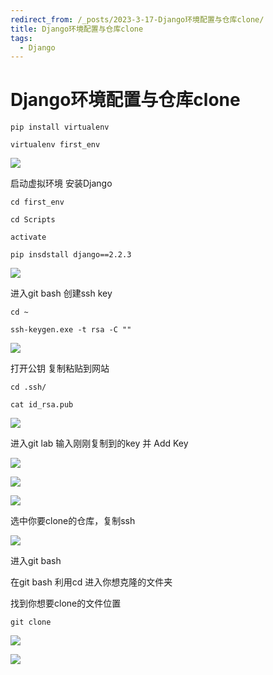 ```yaml
---
redirect_from: /_posts/2023-3-17-Django环境配置与仓库clone/
title: Django环境配置与仓库clone
tags:
  - Django
---
```


# Django环境配置与仓库clone

```
pip install virtualenv

virtualenv first_env
```

![](https://cdn.staticaly.com/gh/ElaborateBury/Net-Imagine@master/Imagine/微信图片_20230317163556.5f82xylz5fk0.webp)

启动虚拟环境  安装Django

```
cd first_env

cd Scripts

activate

pip insdstall django==2.2.3
```

![](https://cdn.staticaly.com/gh/ElaborateBury/Net-Imagine@master/Imagine/微信图片_202303171635561.2b60ewxfols0.webp)

进入git bash 创建ssh key

```
cd ~

ssh-keygen.exe -t rsa -C ""
```

![](https://cdn.staticaly.com/gh/ElaborateBury/Net-Imagine@master/Imagine/微信图片_202303171635562.53xmekep67o0.webp)

打开公钥 复制粘贴到网站

```
cd .ssh/

cat id_rsa.pub
```

![](https://cdn.staticaly.com/gh/ElaborateBury/Net-Imagine@master/Imagine/微信图片_202303171635563.2m55b8f9ucw0.webp)

进入git lab 输入刚刚复制到的key 并 Add Key

![](https://cdn.staticaly.com/gh/ElaborateBury/Net-Imagine@master/Imagine/微信图片_202303171635565.knbkel0glpc.webp)

![](https://cdn.staticaly.com/gh/ElaborateBury/Net-Imagine@master/Imagine/微信图片_202303171635566.12jyqtdf5ko0.webp)

![](https://cdn.staticaly.com/gh/ElaborateBury/Net-Imagine@master/Imagine/微信图片_202303171635567.2wuxgny08lc0.webp)

选中你要clone的仓库，复制ssh

![](https://cdn.staticaly.com/gh/ElaborateBury/Net-Imagine@master/Imagine/微信图片_202303171635564.4enm8yjaxew0.webp)

进入git bash

在git bash 利用cd 进入你想克隆的文件夹

找到你想要clone的文件位置

```
git clone
```

![](https://cdn.staticaly.com/gh/ElaborateBury/Net-Imagine@master/Imagine/微信图片_202303171635568.4a4go9mfnbi0.webp)

![](https://cdn.staticaly.com/gh/ElaborateBury/Net-Imagine@master/Imagine/批注-2023-03-14-205246.21zv0rkqm95s.webp)